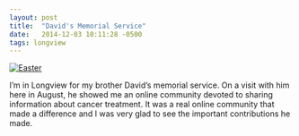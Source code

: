 ```yaml
---
layout: post
title:  "David's Memorial Service"
date:   2014-12-03 10:11:28 -0500
tags: longview
---
```

[![Easter](https://farm1.staticflickr.com/173/451117849_3471b8e3d7.jpg)](https://www.flickr.com/photos/tbbrown/451117849)


I’m in Longview for my brother David’s memorial service. On a visit with him here in August, he showed me an online community devoted to sharing information about cancer treatment. It was a real online community that made a difference and I was very glad to see the important contributions he made.
